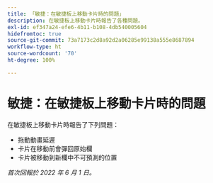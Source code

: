 ```yaml
---
title: 「敏捷：在敏捷板上移動卡片時的問題」
description: 在敏捷板上移動卡片時報告了各種問題。
exl-id: ef347a24-efe6-4b11-b108-4db540005604
hidefromtoc: true
source-git-commit: 73a7173c2d8a92d2a06285e99138a555e8687894
workflow-type: ht
source-wordcount: '70'
ht-degree: 100%

---
```


# 敏捷：在敏捷板上移動卡片時的問題

在敏捷板上移動卡片時報告了下列問題：

* 拖動動畫延遲
* 卡片在移動前會彈回原始欄
* 卡片被移動到新欄中不可預測的位置

_首次回報於 2022 年 6 月 1 日。_
